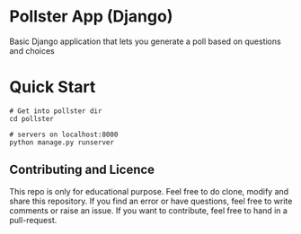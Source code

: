 # Pollster App (Django)
Basic Django application that lets you generate a poll based on questions and choices

# Quick Start

```
# Get into pollster dir
cd pollster

# servers on localhost:8000
python manage.py runserver
```

## Contributing and Licence
This repo is only for educational purpose. Feel free to do clone, modify and share this repository. If you find an error or have questions, feel free to write comments or raise an issue. If you want to contribute, feel free to hand in a pull-request.

